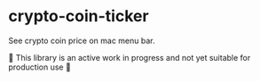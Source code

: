 # crypto-coin-ticker

See crypto coin price on mac menu bar.

🚧 This library is an active work in progress and not yet suitable for production use 🚧
